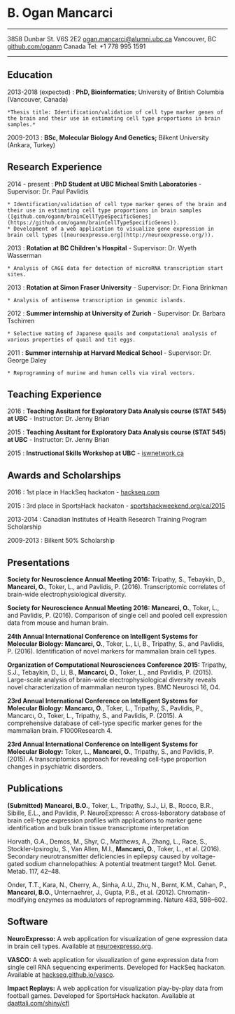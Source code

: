 B. Ogan Mancarci
============

-------------------		----------------------------
3858 Dunbar St. V6S 2E2			[ogan.mancarci@alumni.ubc.ca](mailto:ogan.mancarci@alumni.ubc.ca)
Vancouver, BC				[github.com/oganm](https://github.com/oganm)
Canada					Tel: +1 778 995 1591
-------------------		----------------------------

<!--Skills
---------
**Programming languages:** R, Python, Matlab.

**Computing Environment:** Linux, Windows.

**Bioinformatics:** Experience with expression and sequencing datasets.

**Laboratory techniques:** Common techniques and cell culture.

**Languages:** Turkish (Mother Tongue), English (Fluent), French (Basic).
-->
Education
---------

2013-2018 (expected)
:   **PhD, Bioinformatics**; University of British Columbia (Vancouver, Canada)

    *Thesis title: Identification/validation of cell type marker genes of the brain and their use in estimating cell type proportions in brain samples.*


2009-2013
:   **BSc, Molecular Biology And Genetics;** Bilkent University (Ankara, Turkey)

Research Experience
----------

2014 - present
:   **PhD Student at UBC Micheal Smith Laboratories** - Supervisor: Dr. Paul Pavlidis

    * Identification/validation of cell type marker genes of the brain and their use in estimating cell type proportions in brain samples ([github.com/oganm/brainCellTypeSpecificGenes](https://github.com/oganm/brainCellTypeSpecificGenes)).
    * Development of a web application to visualize gene expression in brain cell types ([neuroexpresso.org](http://neuroexpresso.org/)).


2013
:   **Rotation at BC Children's Hospital** - Supervisor: Dr. Wyeth Wasserman

    * Analysis of CAGE data for detection of microRNA transcription start sites.

2013
:   **Rotation at Simon Fraser University** - Supervisor: Dr. Fiona Brinkman

    * Analysis of antisense transcription in genomic islands.

2012
:   **Summer internship at University of Zurich** - Supervisor: Dr. Barbara Tschirren

    * Selective mating of Japanese quails and computational analysis of various properties of quail and tit eggs.

2011
:   **Summer internship at Harvard Medical School** - Supervisor: Dr. George Daley

    * Reprogramming of murine and human cells via viral vectors.


Teaching Experience
---------------------
2016
: **Teaching Assitant for Exploratory Data Analysis course (STAT 545) at UBC** - Instructor: Dr. Jenny Brian

2015
: **Teaching Assitant for Exploratory Data Analysis course (STAT 545) at UBC** - Instructor: Dr. Jenny Brian

2015
: **Instructional Skills Workshop at UBC** - [iswnetwork.ca](http://iswnetwork.ca)

Awards and Scholarships
--------------------
2016
: 1st place in HackSeq hackaton - [hackseq.com](http://www.hackseq.com/) 

2015
: 3rd place in SportsHack hackaton - [sportshackweekend.org/ca/2015](http://sportshackweekend.org/ca/2015/)

2013-2014
: Canadian Institutes of Health Research Training Program Scholarship

2009-2013
: Bilkent 50% Scholarship


Presentations
--------------------

**Society for Neuroscience Annual Meeting 2016:** Tripathy, S., Tebaykin, D., **Mancarci, O.**, Toker, L., and Pavlidis, P. (2016). Transcriptomic correlates of brain-wide electrophysiological diversity.

**Society for Neuroscience Annual Meeting 2016:** **Mancarci, O.**, Toker, L., and Pavlidis, P. (2016). Comparison of single cell and pooled cell expression data from mouse and human brain.

**24th Annual International Conference on Intelligent Systems for Molecular Biology:** **Mancarci, O.**, Toker, L., Li, B., Tripathy, S., and Pavlidis, P. (2016). Identification of novel markers for mammalian brain cell types.

**Organization of Computational Neurosciences Conference 2015:** Tripathy, S.J., Tebaykin, D., Li, B., **Mancarci, O.**, Toker, L., and Pavlidis, P. (2015). Large-scale analysis of brain-wide electrophysiological diversity reveals novel characterization of mammalian neuron types. BMC Neurosci 16, O4.

**23rd Annual International Conference on Intelligent Systems for Molecular Biology:** **Mancarcı, O.**, Toker, L., Tripathy, S., Pavlidis, P., Mancarcı, O., Toker, L., Tripathy, S., and Pavlidis, P. (2015). A comprehensive database of cell-type specific&nbsp;marker genes for the mammalian brain. F1000Research 4.

**23rd Annual International Conference on Intelligent Systems for Molecular Biology:** Toker, L., **Mancarci, O.**, Tripathy, S., and Pavlidis, P. (2015). A transcriptomics approach for revealing cell-type proportion changes in psychiatric disorders.



Publications
------------
<!--zotero cell format -->
**(Submitted)** **Mancarci, B.O.**, Toker, L., Tripathy, S.J., Li, B., Rocco, B.R., Sibille, E.L., and Pavlidis, P. NeuroExpresso: A cross-laboratory database of brain cell-type expression profiles with applications to marker gene identification and bulk brain tissue transcriptome interpretation


<!--
**(Preparing for submission)** Tripathy, S.J., **Mancarci, B.O.**, Toker, L., Tebaykin, D., Li, B., Pavlidis, P. Transcriptomic correlates of brain-wide electrophysiological diversity.
-->

Horvath, G.A., Demos, M., Shyr, C., Matthews, A., Zhang, L., Race, S., Stockler-Ipsiroglu, S., Van Allen, M.I., **Mancarci, O.**, Toker, L., et al. (2016). Secondary neurotransmitter deficiencies in epilepsy caused by voltage-gated sodium channelopathies: A potential treatment target? Mol. Genet. Metab. 117, 42–48.

Onder, T.T., Kara, N., Cherry, A., Sinha, A.U., Zhu, N., Bernt, K.M., Cahan, P., **Mancarci, B.O.**, Unternaehrer, J., Gupta, P.B., et al. (2012). Chromatin-modifying enzymes as modulators of reprogramming. Nature 483, 598–602.


Software
------------
**NeuroExpresso:** A web application for visualization of gene expression data in brain cell types. Available at [neuroexpresso.org](http://neuroexpresso.org/).

**VASCO:** A web application for visualization of gene expression data from single cell RNA sequencing experiments. Developed for HackSeq hackaton. Available at [hackseq.github.io/vasco](https://hackseq.github.io/vasco/).

**Impact Replays:** A web application for visualization play-by-play data from football games. Developed for SportsHack hackaton. Available at [daattali.com/shiny/cfl](http://daattali.com/shiny/cfl/)

